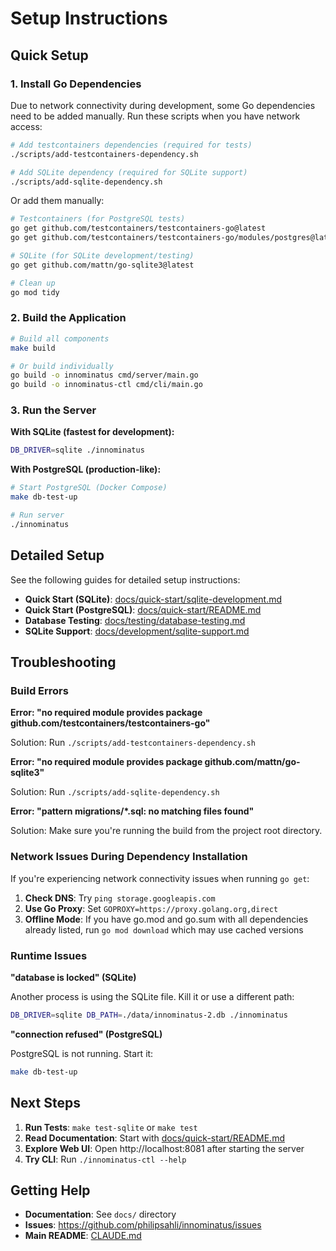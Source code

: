 # Setup Instructions

## Quick Setup

### 1. Install Go Dependencies

Due to network connectivity during development, some Go dependencies need to be added manually. Run these scripts when you have network access:

```bash
# Add testcontainers dependencies (required for tests)
./scripts/add-testcontainers-dependency.sh

# Add SQLite dependency (required for SQLite support)
./scripts/add-sqlite-dependency.sh
```

Or add them manually:

```bash
# Testcontainers (for PostgreSQL tests)
go get github.com/testcontainers/testcontainers-go@latest
go get github.com/testcontainers/testcontainers-go/modules/postgres@latest

# SQLite (for SQLite development/testing)
go get github.com/mattn/go-sqlite3@latest

# Clean up
go mod tidy
```

### 2. Build the Application

```bash
# Build all components
make build

# Or build individually
go build -o innominatus cmd/server/main.go
go build -o innominatus-ctl cmd/cli/main.go
```

### 3. Run the Server

**With SQLite (fastest for development):**
```bash
DB_DRIVER=sqlite ./innominatus
```

**With PostgreSQL (production-like):**
```bash
# Start PostgreSQL (Docker Compose)
make db-test-up

# Run server
./innominatus
```

## Detailed Setup

See the following guides for detailed setup instructions:

- **Quick Start (SQLite)**: [docs/quick-start/sqlite-development.md](docs/quick-start/sqlite-development.md)
- **Quick Start (PostgreSQL)**: [docs/quick-start/README.md](docs/quick-start/README.md)
- **Database Testing**: [docs/testing/database-testing.md](docs/testing/database-testing.md)
- **SQLite Support**: [docs/development/sqlite-support.md](docs/development/sqlite-support.md)

## Troubleshooting

### Build Errors

**Error: "no required module provides package github.com/testcontainers/testcontainers-go"**

Solution: Run `./scripts/add-testcontainers-dependency.sh`

**Error: "no required module provides package github.com/mattn/go-sqlite3"**

Solution: Run `./scripts/add-sqlite-dependency.sh`

**Error: "pattern migrations/*.sql: no matching files found"**

Solution: Make sure you're running the build from the project root directory.

### Network Issues During Dependency Installation

If you're experiencing network connectivity issues when running `go get`:

1. **Check DNS**: Try `ping storage.googleapis.com`
2. **Use Go Proxy**: Set `GOPROXY=https://proxy.golang.org,direct`
3. **Offline Mode**: If you have go.mod and go.sum with all dependencies already listed, run `go mod download` which may use cached versions

### Runtime Issues

**"database is locked" (SQLite)**

Another process is using the SQLite file. Kill it or use a different path:
```bash
DB_DRIVER=sqlite DB_PATH=./data/innominatus-2.db ./innominatus
```

**"connection refused" (PostgreSQL)**

PostgreSQL is not running. Start it:
```bash
make db-test-up
```

## Next Steps

1. **Run Tests**: `make test-sqlite` or `make test`
2. **Read Documentation**: Start with [docs/quick-start/README.md](docs/quick-start/README.md)
3. **Explore Web UI**: Open http://localhost:8081 after starting the server
4. **Try CLI**: Run `./innominatus-ctl --help`

## Getting Help

- **Documentation**: See `docs/` directory
- **Issues**: https://github.com/philipsahli/innominatus/issues
- **Main README**: [CLAUDE.md](CLAUDE.md)
